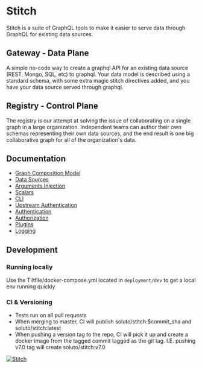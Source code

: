 # Stitch

Stitch is a suite of GraphQL tools to make it easier to serve data through GraphQL for existing data sources.

## Gateway - Data Plane

A simple no-code way to create a graphql API for an existing data source (REST, Mongo, SQL, etc) to graphql. Your data model is described using a standard schema, with some extra magic stitch directives added, and you have your data source served through graphql.

## Registry - Control Plane

The registry is our attempt at solving the issue of collaborating on a single graph in a large organization. Independent teams can author their own schemas representing their own data sources, and the end result is one big collaborative graph for all of the organization's data.

## Documentation

- [Graph Composition Model](docs/graph_composition.md)
- [Data Sources](./docs/data_sources.md)
- [Arguments Injection](./docs/arguments_injection.md)
- [Scalars](./docs/scalars.md)
- [CLI](./cli)
- [Upstream Authentication](./docs/upstream_authentication.md)
- [Authentication](./docs/authentication.md)
- [Authorization](./docs/authorization.md)
- [Plugins](./docs/plugins.md)
- [Logging](./docs/logging.md)

## Development

### Running locally

Use the Tiltfile/docker-compose.yml located in `deployment/dev` to get a local env running quickly

### CI & Versioning

- Tests run on all pull requests
- When merging to master, CI will publish soluto/stitch:\$commit_sha and soluto/stitch:latest
- When pushing a version tag to the repo, CI will pick it up and create a docker image from the tagged commit tagged as the git tag. I.E. pushing v7.0 tag will create soluto/stitch:v7.0

[![Stitch](https://circleci.com/gh/Soluto/stitch.svg?style=svg)](https://circleci.com/gh/Soluto/stitch)
